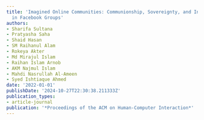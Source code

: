 ```yaml
---
title: 'Imagined Online Communities: Communionship, Sovereignty, and Inclusiveness
  in Facebook Groups'
authors:
- Sharifa Sultana
- Pratyasha Saha
- Shaid Hasan
- SM Raihanul Alam
- Rokeya Akter
- Md Mirajul Islam
- Raihan Islam Arnob
- AKM Najmul Islam
- Mahdi Nasrullah Al-Ameen
- Syed Ishtiaque Ahmed
date: '2022-01-01'
publishDate: '2024-10-27T22:30:38.211333Z'
publication_types:
- article-journal
publication: '*Proceedings of the ACM on Human-Computer Interaction*'
---
```

